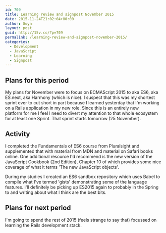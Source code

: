 ```yaml
---
id: 709
title: Learning review and signpost November 2015
date: 2015-11-24T21:02:04+00:00
author: Gwyn
layout: post
guid: http://15v.co/?p=709
permalink: /learning-review-and-signpost-november-2015/
categories:
  - Development
  - JavaScript
  - Learning
  - Signpost
---
```

## Plans for this period

My plans for November were to focus on ECMAScript 2015 to aka ES6, aka ES.next, aka Harmony (which is nice). I suspect that this was my shortest sprint ever to cut short in part because I learned yesterday that I'm working on a Rails application in my new role. Since this is an entirely new platform for me I feel I need to divert my attention to that whole ecosystem for at least one Sprint. That sprint starts tomorrow (25 November).

## Activity

I completed the Fundamentals of ES6 course from Pluralsight and supplemented that with material from MDN and material on Safari books online. One additional resource I'd recommend is the new version of the JavaScript Cookbook (2nd Edition), Chapter 10 of which provides some nice coverage of what it terms 'The new JavaScript objects'.

During my studies I created an ES6 sandbox repository which uses Babel to compile what I've termed 'gists' demonstrating some of the language features. I'll definitely be picking up ES2015 again to probably in the Spring to and writing about what I think are the best bits.

## Plans for next period

I'm going to spend the rest of 2015 (feels strange to say that) focussed on learning the Rails development stack.